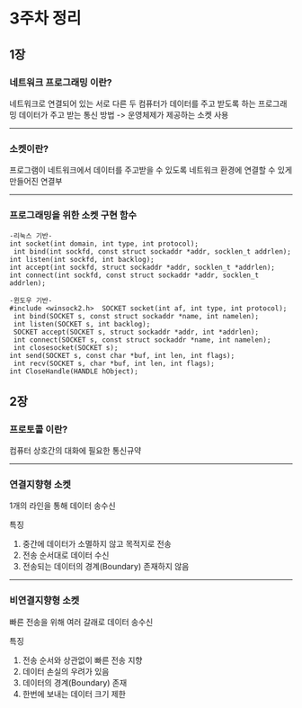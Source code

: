 # 3주차 정리

## 1장
### 네트워크 프로그래밍 이란?
네트워크로 연결되어 있는 서로 다른 두 컴퓨터가 데이터를 주고 받도록 하는 프로그래밍
데이터가 주고 받는 통신 방법
-> 운영체제가 제공하는 소켓 사용

***
### 소켓이란?
프로그램이 네트워크에서 데이터를 주고받을 수 있도록 네트워크 환경에 연결할 수 있게 만들어진 연결부

***
### 프로그래밍을 위한 소켓 구현 함수
```
-리눅스 기반-
int socket(int domain, int type, int protocol);
 int bind(int sockfd, const struct sockaddr *addr, socklen_t addrlen);
int listen(int sockfd, int backlog);
int accept(int sockfd, struct sockaddr *addr, socklen_t *addrlen);
int connect(int sockfd, const struct sockaddr *addr, socklen_t addrlen);

-윈도우 기반-
#include <winsock2.h>  SOCKET socket(int af, int type, int protocol);
 int bind(SOCKET s, const struct sockaddr *name, int namelen);
 int listen(SOCKET s, int backlog);
 SOCKET accept(SOCKET s, struct sockaddr *addr, int *addrlen);
 int connect(SOCKET s, const struct sockaddr *name, int namelen);
 int closesocket(SOCKET s);
int send(SOCKET s, const char *buf, int len, int flags);
 int recv(SOCKET s, char *buf, int len, int flags);
int CloseHandle(HANDLE hObject);
```
## 2장
### 프로토콜 이란?
컴퓨터 상호간의 대화에 필요한 통신규약

***
### 연결지향형 소켓
1개의 라인을 통해 데이터 송수신

특징
1. 중간에 데이터가 소멸하지 않고 목적지로 전송
2. 전송 순서대로 데이터 수신
3. 전송되는 데이터의 경계(Boundary) 존재하지 않음

***
### 비연결지향형 소켓
빠른 전송을 위해 여러 갈래로 데이터 송수신

특징
1. 전송 순서와 상관없이 빠른 전송 지향
2. 데이터 손실의 우려가 있음
3. 데이터의 경계(Boundary) 존재
4. 한번에 보내는 데이터 크기 제한

